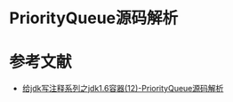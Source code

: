 # PriorityQueue源码解析



# 参考文献

- [给jdk写注释系列之jdk1.6容器(12)-PriorityQueue源码解析](https://www.cnblogs.com/tstd/p/5125949.html)